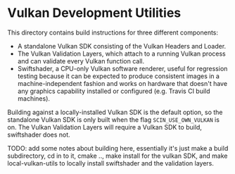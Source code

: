 Vulkan Development Utilities
============================

This directory contains build instructions for three different components:

 * A standalone Vulkan SDK consisting of the Vulkan Headers and Loader.
 * The Vulkan Validation Layers, which attach to a running Vulkan process and can validate every Vulkan function call.
 * Swiftshader, a CPU-only Vulkan software renderer, useful for regression testing because it can be expected to produce
   consistent images in a machine-independent fashion and works on hardware that doesn't have any graphics capability
   installed or configured (e.g. Travis CI build machines).

Building against a locally-installed Vulkan SDK is the default option, so the standalone Vulkan SDK is only built when
the flag ```SCIN_USE_OWN_VULKAN``` is on. The Vulkan Validation Layers will require a Vulkan SDK to build, swiftshader
does not.

TODO: add some notes about building here, essentially it's just make a build subdirectory, cd in to it, cmake ..,
make install for the vulkan SDK, and make local-vulkan-utils to locally install swiftshader and the validation layers.
